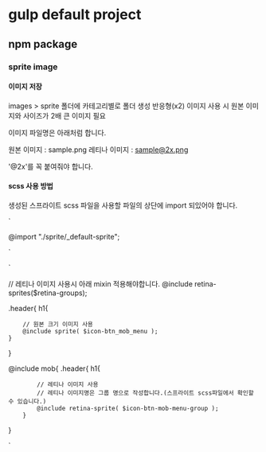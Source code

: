 # gulp default project

## npm package

### sprite image

#### 이미지 저장

images > sprite 폴더에 카테고리별로 폴더 생성
반응형(x2) 이미지 사용 시 원본 이미지와 사이즈가 2배 큰 이미지 필요

이미지 파일명은 아래처럼 합니다.

원본 이미지 : sample.png
레티나 이미지 : sample@2x.png

'@2x'를 꼭 붙여줘야 합니다.

#### scss 사용 방법

생성된 스프라이트 scss 파일을 사용할 파일의 상단에 import 되있어야 합니다.

`

@import "./sprite/_default-sprite";

`

`

// 레티나 이미지 사용시 아래 mixin 적용해야합니다.
@include retina-sprites($retina-groups);

.header{
	h1{

		// 원본 크기 이미지 사용
		@include sprite( $icon-btn_mob_menu );
	}
}

@include mob{
	.header{
		h1{

			// 레티나 이미지 사용
			// 레티나 이미지명은 그룹 명으로 작성합니다.(스프라이트 scss파일에서 확인할 수 있습니다.)
			@include retina-sprite( $icon-btn-mob-menu-group );
		}
}

`
